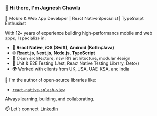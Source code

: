 ### 👋 Hi there, I'm Jagnesh Chawla

🚀 Mobile & Web App Developer | React Native Specialist | TypeScript Enthusiast

With 12+ years of experience building high-performance mobile and web apps, I specialize in:
- 📱 **React Native**, **iOS (Swift)**, **Android (Kotlin/Java)**
- 🌐 **React.js**, **Next.js**, **Node.js**, **TypeScript**
- 🧠 Clean architecture, new RN architecture, modular design
- 🧪 Unit & E2E Testing (Jest, React Native Testing Library, Detox)
- 🌍 Worked with clients from UK, USA, UAE, KSA, and India

🔧 I'm the author of open-source libraries like:
- [`react-native-splash-view`](https://github.com/yourname/react-native-splash-view)

Always learning, building, and collaborating.

📫 Let's connect: [LinkedIn](https://linkedin.com/in/jagneshchawla) 
